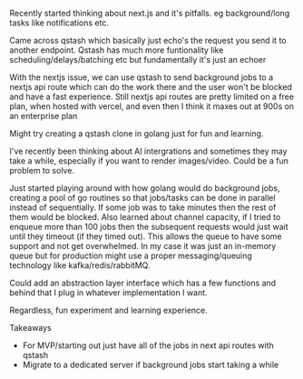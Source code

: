 Recently started thinking about next.js and it's pitfalls. eg background/long tasks like notifications etc.

Came across qstash which basically just echo's the request you send it to another endpoint.
Qstash has much more funtionality like scheduling/delays/batching etc but fundamentally it's just an echoer

With the nextjs issue, we can use qstash to send background jobs to a nextjs api route which can do the work there
and the user won't be blocked and have a fast experience. Still nextjs api routes are pretty limited on a free plan, when hosted with vercel,
and even then I think it maxes out at 900s on an enterprise plan 

Might try creating a qstash clone in golang just for fun and learning.

I've recently been thinking about AI intergrations
and sometimes they may take a while, especially if you want to render images/video. Could be a fun problem to solve.

Just started playing around with how golang would do background jobs, creating a pool of go routines so that jobs/tasks
can be done in parallel instead of sequentially. If some job was to take minutes then the rest of them would be blocked.
Also learned about channel capacity, if I tried to enqueue more than 100 jobs then the subsequent requests would just wait
until they timeout (if they timed out). This allows the queue to have some support and not get overwhelmed. In my case it was just
an in-memory queue but for production might use a proper messaging/queuing technology like kafka/redis/rabbitMQ. 

Could add an abstraction layer interface which has a few functions and behind that I plug in whatever implementation I want.

Regardless, fun experiment and learning experience.

Takeaways
* For MVP/starting out just have all of the jobs in next api routes with qstash
* Migrate to a dedicated server if background jobs start taking a while
